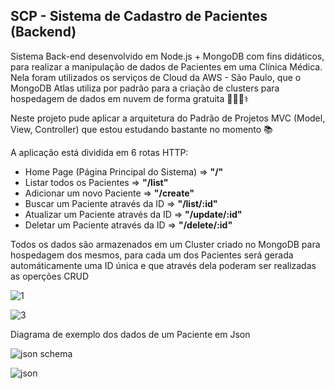 ## SCP - Sistema de Cadastro de Pacientes (Backend)
Sistema Back-end desenvolvido em Node.js + MongoDB com fins didáticos, para realizar a manipulação de dados de Pacientes em uma Clínica Médica. Nela foram utilizados os serviços de Cloud da AWS - São Paulo, que o MongoDB Atlas utiliza por padrão para a criação de clusters para hospedagem de dados em nuvem de forma gratuita 👨🏻‍💻⚕️


Neste projeto pude aplicar a arquitetura do Padrão de Projetos MVC (Model, View, Controller) que estou estudando bastante no momento 📚

A aplicação está dividida em 6 rotas HTTP:
- Home Page (Página Principal do Sistema) => <strong>"/"</strong>
- Listar todos os Pacientes => <strong>"/list"</strong>
- Adicionar um novo Paciente => <strong>"/create"</strong>
- Buscar um Paciente através da ID => <strong>"/list/:id"</strong>
- Atualizar um Paciente através da ID => <strong>"/update/:id"</strong>
- Deletar um Paciente através da ID => <strong>"/delete/:id"</strong>

Todos os dados são armazenados em um Cluster criado no MongoDB para hospedagem dos mesmos, para cada um dos Pacientes será gerada automáticamente uma ID única e que através dela poderam ser realizadas as operções CRUD

![1](https://user-images.githubusercontent.com/96146165/189501724-1862fce5-1597-415d-8951-61baacfc8da8.png)

![3](https://user-images.githubusercontent.com/96146165/189501737-bc99915d-831a-4f92-81d3-a31ac79a75d1.png)

Diagrama de exemplo dos dados de um Paciente em Json

![json schema](https://user-images.githubusercontent.com/96146165/189502057-6b65b39e-bec8-4295-a664-6ea16d8d77c6.png)

![json](https://user-images.githubusercontent.com/96146165/189692332-eb0fabb8-e9db-4401-918f-8ddebead9dc2.png)

